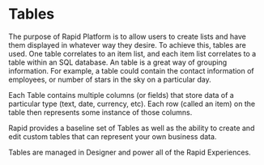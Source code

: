 # Tables

The purpose of Rapid Platform is to allow users to create lists and have them displayed in whatever way they desire. To achieve this, tables are used. One table correlates to an item list, and each item list correlates to a table within an SQL database. An table is a great way of grouping information. For example, a table could contain the contact information of employees, or number of stars in the sky on a particular day.

Each Table contains multiple columns (or fields) that store data of a particular type (text, date, currency, etc). Each row (called an item) on the table then represents some instance of those columns.

Rapid provides a baseline set of Tables as well as the ability to create and edit custom tables that can represent your own business data.

Tables are managed in Designer and power all of the Rapid Experiences.